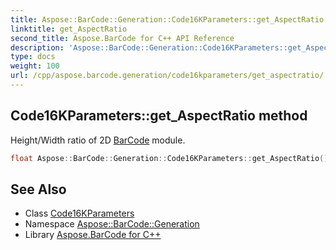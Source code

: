 ```yaml
---
title: Aspose::BarCode::Generation::Code16KParameters::get_AspectRatio method
linktitle: get_AspectRatio
second_title: Aspose.BarCode for C++ API Reference
description: 'Aspose::BarCode::Generation::Code16KParameters::get_AspectRatio method. Height/Width ratio of 2D BarCode module in C++.'
type: docs
weight: 100
url: /cpp/aspose.barcode.generation/code16kparameters/get_aspectratio/
---
```

## Code16KParameters::get_AspectRatio method


Height/Width ratio of 2D [BarCode](../../../aspose.barcode/) module.

```cpp
float Aspose::BarCode::Generation::Code16KParameters::get_AspectRatio()
```

## See Also

* Class [Code16KParameters](../)
* Namespace [Aspose::BarCode::Generation](../../)
* Library [Aspose.BarCode for C++](../../../)
